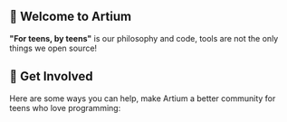 ## 👋 Welcome to Artium


**"For teens, by teens"** is our philosophy and code, tools are not the only things we open source!

## 🌈 Get Involved

Here are some ways you can help, make Artium a better community for teens who love programming:
